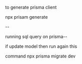 <!-- steps of prisam -->

<!-- generate -->

to generate prisma client

npx prisam generate
<!-- migrate -->   -- 

running sql query on prisma-- 

if update model then run again this 

command
npx prisma migrate dev
<!--  -->

